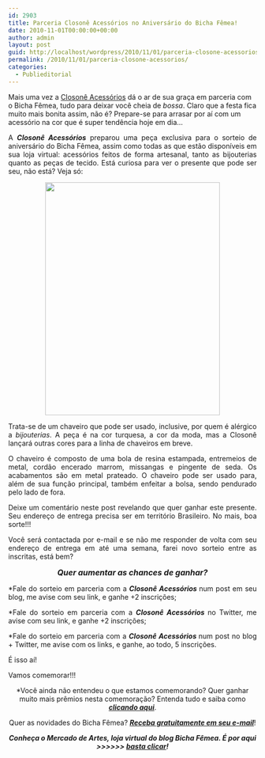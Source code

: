 ```yaml
---
id: 2903
title: Parceria Closonê Acessórios no Aniversário do Bicha Fêmea!
date: 2010-11-01T00:00:00+00:00
author: admin
layout: post
guid: http://localhost/wordpress/2010/11/01/parceria-closone-acessorios/
permalink: /2010/11/01/parceria-closone-acessorios/
categories:
  - Publieditorial
---
```

Mais uma vez a <a href="http://closone.blogspot.com/" target="_blank">Closonê Acessórios</a> dá o ar de sua graça em parceria com o Bicha Fêmea, tudo para deixar você cheia de _bossa_. Claro que a festa fica muito mais bonita assim, não é? Prepare-se para arrasar por aí com um acessório na cor que é super tendência hoje em dia…

<!--more-->

<p style="text-align: justify;">
  A <strong><em>Closonê Acessórios</em></strong> preparou uma peça exclusiva para o sorteio de aniversário do Bicha Fêmea, assim como todas as que estão disponíveis em sua loja virtual: acessórios feitos de forma artesanal, tanto as bijouterias quanto as peças de tecido. Está curiosa para ver o presente que pode ser seu, não está? Veja só:
</p>

<p style="text-align: center;">
  <a href="http://www.trololodemulher.com.br/blog/wp-content/uploads/2010/10/Chaveiro-Closone-Acessorios.jpg"><img class="alignnone size-full wp-image-5378" title="Chaveiro Closonê Acessórios" src="http://www.trololodemulher.com.br/blog/wp-content/uploads/2010/10/Chaveiro-Closone-Acessorios.jpg" alt="" width="354" height="471" /></a>
</p>

<p style="text-align: justify;">
  Trata-se de um chaveiro que pode ser usado, inclusive, por quem é alérgico a <em>bijouterias</em>. A peça é na cor turquesa, a cor da moda, mas a Closonê lançará outras cores para a linha de chaveiros em breve.
</p>

<p style="text-align: justify;">
  O chaveiro é composto de uma bola de resina estampada, entremeios de metal, cordão encerado marrom, missangas e pingente de seda. Os acabamentos são em metal prateado. O chaveiro pode ser usado para, além de sua função principal, também enfeitar a bolsa, sendo pendurado pelo lado de fora.
</p>

<p style="text-align: justify;">
  Deixe um comentário neste post revelando que quer ganhar este presente. Seu endereço de entrega precisa ser em território Brasileiro. No mais, boa sorte!!!
</p>

<p style="text-align: justify;">
  Você será contactada por e-mail e se não me responder de volta com seu endereço de entrega em até uma semana, farei novo sorteio entre as inscritas, está bem?
</p>

<p style="text-align: center;">
  <strong><em><span style="font-size: medium;">Quer aumentar as chances de ganhar?</span></em></strong>
</p>

<p style="text-align: justify;">
  *Fale do sorteio em parceria com a <strong><em>Closonê Acessórios </em></strong>num post em seu blog, me avise com seu link, e ganhe +2 inscrições;
</p>

<p style="text-align: justify;">
  *Fale do sorteio em parceria com a <strong><em>Closonê Acessórios </em></strong>no Twitter, me avise com seu link, e ganhe +2 inscrições;
</p>

<p style="text-align: justify;">
  *Fale do sorteio em parceria com a <strong><em>Closonê Acessórios </em></strong>num post no blog + Twitter, me avise com os links, e ganhe, ao todo, 5 inscrições.
</p>

<p style="text-align: justify;">
  É isso aí!
</p>

<p style="text-align: justify;">
  Vamos comemorar!!!
</p>

<p style="text-align: center;">
  *Você ainda não entendeu o que estamos comemorando? Quer ganhar muito mais prêmios nesta comemoração? Entenda tudo e saiba como <strong><em><a href="http://www.trololodemulher.com.br/2010/11/01/2-aniversario-bicha-femea/" target="_self">clicando aqui</a></em></strong>.
</p>

<p style="text-align: center;">
  Quer as novidades do Bicha Fêmea? <strong><em><a href="http://feedburner.google.com/fb/a/mailverify?uri=blogbichafemea&loc=pt_BR">Receba gratuitamente em seu e-mail</a></em></strong>!
</p>

<p style="text-align: center;">
  <strong><em>Conheça o Mercado de Artes, loja virtual do blog Bicha Fêmea. É por aqui >>>>>> </em><a href="http://www.trololodemulher.com.br/loja/"><em>basta clicar</em></a><em>!</em></strong>
</p>